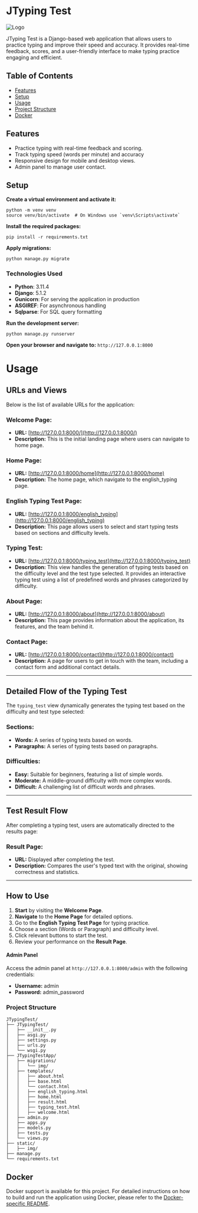 # JTyping Test

![Logo](static/img/JTypingTestFavicon.ico)

JTyping Test is a Django-based web application that allows users to practice typing and improve their speed and accuracy. It provides real-time feedback, scores, and a user-friendly interface to make typing practice engaging and efficient.

## Table of Contents
- [Features](#features)
- [Setup](#setup)
- [Usage](#usage)
- [Project Structure](#project-structure)
- [Docker](#docker)

## Features

- Practice typing with real-time feedback and scoring.
- Track typing speed (words per minute) and accuracy
- Responsive design for mobile and desktop views.
- Admin panel to manage user contact.

## Setup

**Create a virtual environment and activate it:**

    python -m venv venv
    source venv/bin/activate  # On Windows use `venv\Scripts\activate`

**Install the required packages:**

    pip install -r requirements.txt

**Apply migrations:**

    python manage.py migrate

### Technologies Used

- **Python**: 3.11.4
- **Django**: 5.1.2
- **Gunicorn**: For serving the application in production
- **ASGIREF**: For asynchronous handling
- **Sqlparse**: For SQL query formatting

**Run the development server:**

    python manage.py runserver

**Open your browser and navigate to:** `http://127.0.0.1:8000`

# Usage

## URLs and Views

Below is the list of available URLs for the application:

### **Welcome Page:**
- **URL:** [http://127.0.0.1:8000/](http://127.0.0.1:8000/)
- **Description:** This is the initial landing page where users can navigate to home page.

### **Home Page:**
- **URL:** [http://127.0.0.1:8000/home](http://127.0.0.1:8000/home)
- **Description:** The home page, which navigate to the english_typing page.

### **English Typing Test Page:**
- **URL:** [http://127.0.0.1:8000/english_typing](http://127.0.0.1:8000/english_typing)
- **Description:** This page allows users to select and start typing tests based on sections and difficulty levels.

### **Typing Test:**
- **URL:** [http://127.0.0.1:8000/typing_test](http://127.0.0.1:8000/typing_test)
- **Description:** This view handles the generation of typing tests based on the difficulty level and the test type selected. It provides an interactive typing test using a list of predefined words and phrases categorized by difficulty.

### **About Page:**
- **URL:** [http://127.0.0.1:8000/about](http://127.0.0.1:8000/about)
- **Description:** This page provides information about the application, its features, and the team behind it.

### **Contact Page:**
- **URL:** [http://127.0.0.1:8000/contact](http://127.0.0.1:8000/contact)
- **Description:** A page for users to get in touch with the team, including a contact form and additional contact details.

---

## Detailed Flow of the Typing Test

The `typing_test` view dynamically generates the typing test based on the difficulty and test type selected:

### **Sections:**
- **Words:** A series of typing tests based on words.
- **Paragraphs:** A series of typing tests based on paragraphs.

### **Difficulties:**
- **Easy:** Suitable for beginners, featuring a list of simple words.
- **Moderate:** A middle-ground difficulty with more complex words.
- **Difficult:** A challenging list of difficult words and phrases.

---

## Test Result Flow

After completing a typing test, users are automatically directed to the results page:

### **Result Page:**
- **URL:** Displayed after completing the test.
- **Description:** Compares the user's typed text with the original, showing correctness and statistics.

---

## How to Use

1. **Start** by visiting the **Welcome Page**.
2. **Navigate** to the **Home Page** for detailed options.
3. Go to the **English Typing Test Page** for typing practice.
4. Choose a section (Words or Paragraph) and difficulty level.
5. Click relevant buttons to start the test.
6. Review your performance on the **Result Page**.

#### Admin Panel

Access the admin panel at `http://127.0.0.1:8000/admin` with the following credentials:

- **Username:** admin
- **Password:** admin_password

### Project Structure

```plaintext
JTypingTest/
├── JTypingTest/
│   ├── __init__.py
│   ├── asgi.py
│   ├── settings.py
│   ├── urls.py
│   └── wsgi.py
├── JTypingTestApp/
│   ├── migrations/
│   │   └── img/
│   ├── templates/
│   │   ├── about.html
│   │   ├── base.html
│   │   └── contact.html
│   │   ├── english_typing.html
│   │   ├── home.html
│   │   ├── result.html
│   │   ├── typing_test.html
│   │   ├── welcome.html
│   ├── admin.py
│   ├── apps.py
│   ├── models.py
│   ├── tests.py
│   └── views.py
├── static/
│   ├── img/
├── manage.py
└── requirements.txt

```
## Docker

Docker support is available for this project. For detailed instructions on how to build and run the application using Docker, please refer to the [Docker-specific README](README.Docker.md).
